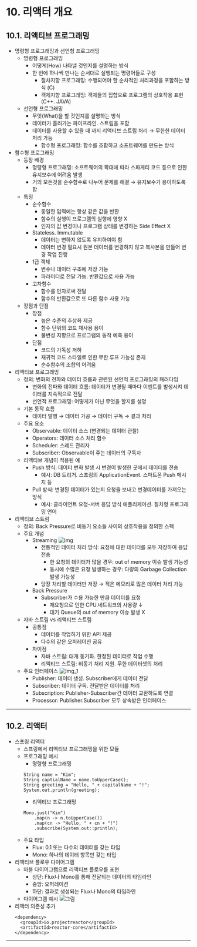# 10. 리액터 개요
## 10.1. 리액티브 프로그래밍
* 명령형 프로그래밍과 선언형 프로그래밍
  * 명령형 프로그래밍
    * 어떻게(How) 나타낼 것인지를 설명하는 방식
    * 한 번에 하나씩 만나는 순서대로 실행되는 명령어들로 구성
      * 절차지향 프로그래밍: 수행되어야 할 순차적인 처리과정을 포함하는 방식 (C)
      * 객체지향 프로그래밍: 객체들의 집합으로 프로그램의 상호작용 표현 (C++. JAVA)
  * 선언형 프로그래밍
    * 무엇(What)을 할 것인지를 설명하는 방식
    * 데이터가 흘러가는 파이프라인. 스트림을 포함
    * 데이터를 사용할 수 있을 때 까지 리액티브 스트림 처리 → 무한한 데이터 처리 가능
      * 함수형 프로그래밍: 함수를 조합하고 소프트웨어를 만드는 방식
* 함수형 프로그래밍
  * 등장 배경
    * 명령형 프로그래밍: 소프트웨어의 확대에 따라 스파게티 코드 등으로 인한 유지보수에 어려움 발생
    * 거의 모든것을 순수함수로 나누어 문제를 해결 → 유지보수가 용이하도록 함
  * 특징
    * 순수함수
      * 동일한 입력에는 항상 같은 값을 반환
      * 함수의 실행이 프로그램의 실행에 영향 X
      * 인자의 값 변경이나 프로그램 상태를 변경하는 Side Effect X
    * Stateless. Immutable
      * 데이터는 변하지 않도록 유지하여야 함
      * 데이터 변경 필요시 원본 데이터를 변경하지 않고 복사본을 만들어 변경 작업 진행
    * 1급 객체
      * 변수나 데이터 구조에 저장 가능
      * 파라미터로 전달 가능. 반환값으로 사용 가능
    * 고차함수
      * 함수를 인자로써 전달
      * 함수의 반환값으로 또 다른 함수 사용 가능
  * 장점과 단점
    * 장점
      * 높은 수준의 추상화 제공
      * 함수 단위의 코드 재사용 용이
      * 불변성 지향으로 프로그램의 동작 예측 용이
    * 단점
      * 코드의 가독성 저하
      * 재귀적 코드 스타일로 인한 무한 루프 가능성 존재
      * 순수함수의 조합의 어려움
* 리액티브 프로그래밍
  * 정의: 변화의 전파와 데이터 흐름과 관련된 선언적 프로그래밍의 패러다임
    * 변화의 전파와 데이터 흐름: 데이터가 변경될 때마다 이벤트를 발생시켜 데이터를 지속적으로 전달
    * 선언적 프로그래밍: 어떻게가 아닌 무엇을 할지를 설명
  * 기본 동작 흐름
    * 데이터 발행 → 데이터 가공 → 데이터 구독 → 결과 처리
  * 주요 요소
    * Observable: 데이터 소스 (변경되는 데이터 관찰)
    * Operators: 데이터 소스 처리 함수
    * Scheduler: 스레드 관리자
    * Subscriber: Observable이 주는 데이터의 구독자
  * 리액티브 개념이 적용된 예
    * Push 방식: 데이터 변화 발생 시 변경이 발생한 곳에서 데이터를 전송
      * 예시: DB 트리거. 스프링의 ApplicationEvent. 스마트폰 Push 메시지 등
    * Pull 방식: 변경된 데이터가 있는지 요청을 보내고 변경데이터를 가져오는 방식
      * 예시: 클라이언트 요청-서버 응답 방식 애플리케이션. 절차형 프로그래밍 언어
* 리액티브 스트림
  * 정의: Back Pressure로 비동기 요소들 사이의 상호작용을 정의한 스펙
  * 주요 개념
    * Streaming
    ![img](https://user-images.githubusercontent.com/19167273/230029803-a9cda839-155f-4bd2-a409-e7e6d66cb692.png)
      * 전통적인 데이터 처리 방식: 요청에 대한 데이터를 모두 저장하여 응답 전송
        * 한 요청의 데이터가 많을 경우: out of memory 이슈 발생 가능성
        * 동시에 수많은 요청 발생하는 경우: 다량의 Garbage Collection 발생 가능성
      * 당장 처리할 데이터만 저장 → 적은 메모리로 많은 데이터 처리 가능
    * Back Pressure
      * Subscriber가 수용 가능한 만큼 데이터를 요청
        * 재요청으로 인한 CPU.네트워크의 사용량 ↓
        * 대기 Queue의 out of memory 이슈 발생 X
  * 자바 스트림 vs 리액티브 스트림
    * 공통점
      * 데이터를 작업하기 위한 API 제공
      * 다수의 같은 오퍼레이션 공유
    * 차이점
      * 자바 스트림: 대개 동기화. 한정된 데이터로 작업 수행
      * 리액티브 스트림: 비동기 처리 지원. 무한 데이터셋의 처리
  * 주요 인터페이스
  ![img_1](https://user-images.githubusercontent.com/19167273/230029852-6659eb94-89f1-4a04-b2a5-5d64e084c119.png)
    * Publisher: 데이터 생성. Subscriber에게 데이터 전달
    * Subscriber: 데이터 구독. 전달받은 데이터를 처리
    * Subscription: Publisher-Subscriber간 데이터 교환하도록 연결
    * Processor: Publisher.Subscriber 모두 상속받은 인터페이스
***
## 10.2. 리액터
* 스프링 리액터
  * 스프링에서 리액티브 프로그래밍을 위한 모듈
  * 프로그래밍 예시
    * 명령형 프로그래밍
    ```
    String name = "Kim";
    String captialName = name.toUpperCase();
    String greeting = "Hello, " + capitalName + "!";
    System.out.println(greeting);
    ```
    * 리액티브 프로그래밍
    ```
    Mono.just("Kim")
        .map(n -> n.toUpperCase())
        .map(cn -> "Hello, " + cn + "!")
        .subscribe(System.out::println);
    ```
  * 주요 타입
    * Flux: 0.1 또는 다수의 데이터를 갖는 타입
    * Mono: 하나의 데이터 항목만 갖는 타입
* 리액티브 플로우 다이어그램
  * 마블 다이어그램으로 리액티브 플로우를 표현
    * 상단: Flux나 Mono를 통해 전달되는 데이터의 타임라인
    * 중앙: 오퍼레이션
    * 하단: 결과로 생성되는 Flux나 Mono의 타임라인
  * 다이어그램 예시
  ![그림](https://user-images.githubusercontent.com/19167273/230038913-ad97c197-7157-448e-bbd3-f69cf47654de.png)
* 리액터 의존성 추가
  ```
  <dependency>
    <groupId>io.projectreactor</groupId>
    <artifactId>reactor-core</artifactId>
  </dependency>
  ```
***
